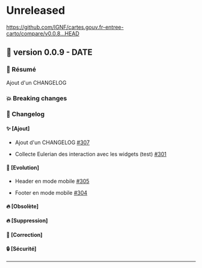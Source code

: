 # Unreleased

<https://github.com/IGNF/cartes.gouv.fr-entree-carto/compare/v0.0.8...HEAD>

## 🔖 version 0.0.9 - __DATE__

### 🎉 Résumé

Ajout d'un CHANGELOG

### 💥 Breaking changes

### 📖 Changelog

#### ✨ [Ajout]

* Ajout d'un CHANGELOG [#307](https://github.com/IGNF/cartes.gouv.fr-entree-carto/pull/307)

* Collecte Eulerian des interaction avec les widgets (test) [#301](https://github.com/IGNF/cartes.gouv.fr-entree-carto/pull/301)

#### 🔨 [Evolution]

* Header en mode mobile [#305](https://github.com/IGNF/cartes.gouv.fr-entree-carto/pull/305)

* Footer en mode mobile [#304](https://github.com/IGNF/cartes.gouv.fr-entree-carto/pull/304)

#### 🔥 [Obsolète]

#### 🔥 [Suppression]

#### 🐛 [Correction]

#### 🔒 [Sécurité]

---
